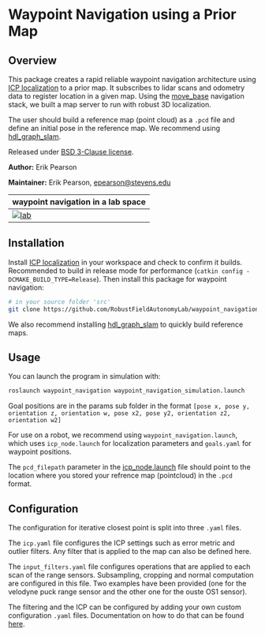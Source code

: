 # Waypoint Navigation using a Prior Map

## Overview

This package creates a rapid reliable waypoint navigation architecture using [ICP localization](https://github.com/leggedrobotics/icp_localization) to a prior map. It subscribes to lidar scans and odometry data to register location in a given map. Using the [move_base](http://wiki.ros.org/move_base) navigation stack, we built a map server to run with robust 3D localization.

The user should build a reference map (point cloud) as a `.pcd` file and define an initial pose in the reference map. We recommend using [hdl_graph_slam](https://github.com/koide3/hdl_graph_slam). 

Released under [BSD 3-Clause license](LICENSE).

**Author:** Erik Pearson

**Maintainer:** Erik Pearson, [epearson@stevens.edu](epearson@stevens.edu)

| waypoint navigation in a lab space |
|-----------------|
|[![lab](doc/lab_example.gif)](doc/lab_example.gif)|

## Installation

Install [ICP localization](https://github.com/leggedrobotics/icp_localization) in your workspace and check to confirm it builds. Recommended to build in release mode for performance (`catkin config -DCMAKE_BUILD_TYPE=Release`). Then install this package for waypoint navigation:

```bash
# in your source folder 'src'
git clone https://github.com/RobustFieldAutonomyLab/waypoint_navigation.git
```

We also recommend installing [hdl_graph_slam](https://github.com/koide3/hdl_graph_slam) to quickly build reference maps.

## Usage

You can launch the program in simulation with: 
```bash
roslaunch waypoint_navigation waypoint_navigation_simulation.launch
```

Goal positions are in the params sub folder in the format `[pose x, pose y, orientation z, orientation w, pose x2, pose y2, orientation z2, orientation w2]`

For use on a robot, we recommend using `waypoint_navigation.launch`, which uses `icp_node.launch` for localization parameters and `goals.yaml` for waypoint positions.

The `pcd_filepath` parameter in the [icp_node.launch](https://github.com/RobustFieldAutonomyLab/waypoint_navigation/blob/main/launch/icp_node.launch) file should point to the location where you stored your refrence map (pointcloud) in the `.pcd` format.

## Configuration

The configuration for iterative closest point is split into three `.yaml` files.  

The `icp.yaml` file configures the ICP settings such as error metric and outlier filters. Any filter that is applied to the map can also be defined here.

The `input_filters.yaml` file configures operations that are applied to each scan of the range sensors. Subsampling, cropping and normal computation are configured in this file. Two examples have been provided (one for the velodyne puck range sensor and the other one for the ouste OS1 sensor).   

The filtering and the ICP can be configured by adding your own custom configuration `.yaml` files. Documentation on how to do that can be found [here](https://libpointmatcher.readthedocs.io/en/latest/Configuration/#creating-custom-configurations-with-yaml).  

